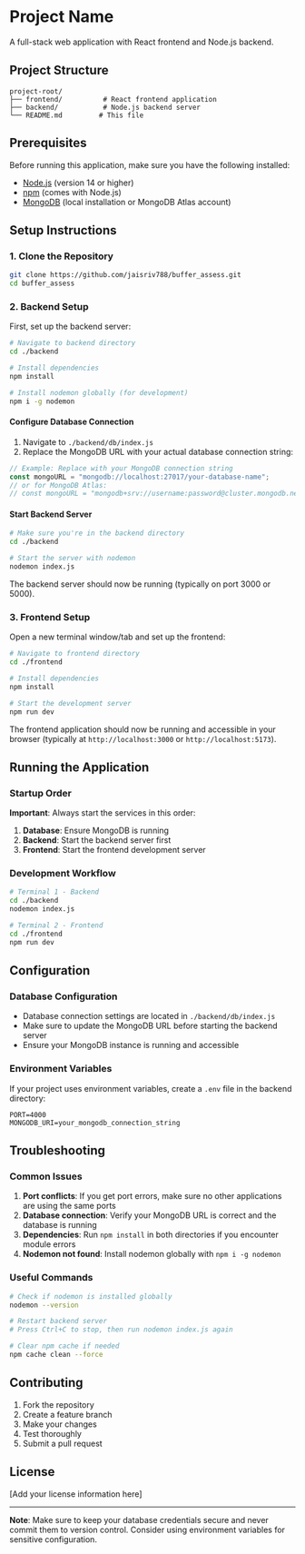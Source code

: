 # Project Name

A full-stack web application with React frontend and Node.js backend.

## Project Structure

```
project-root/
├── frontend/          # React frontend application
├── backend/           # Node.js backend server
└── README.md         # This file
```

## Prerequisites

Before running this application, make sure you have the following installed:

- [Node.js](https://nodejs.org/) (version 14 or higher)
- [npm](https://www.npmjs.com/) (comes with Node.js)
- [MongoDB](https://www.mongodb.com/) (local installation or MongoDB Atlas account)

## Setup Instructions

### 1. Clone the Repository

```bash
git clone https://github.com/jaisriv788/buffer_assess.git
cd buffer_assess
```

### 2. Backend Setup

First, set up the backend server:

```bash
# Navigate to backend directory
cd ./backend

# Install dependencies
npm install

# Install nodemon globally (for development)
npm i -g nodemon
```

#### Configure Database Connection

1. Navigate to `./backend/db/index.js`
2. Replace the MongoDB URL with your actual database connection string:

```javascript
// Example: Replace with your MongoDB connection string
const mongoURL = "mongodb://localhost:27017/your-database-name";
// or for MongoDB Atlas:
// const mongoURL = "mongodb+srv://username:password@cluster.mongodb.net/database-name";
```

#### Start Backend Server

```bash
# Make sure you're in the backend directory
cd ./backend

# Start the server with nodemon
nodemon index.js
```

The backend server should now be running (typically on port 3000 or 5000).

### 3. Frontend Setup

Open a new terminal window/tab and set up the frontend:

```bash
# Navigate to frontend directory
cd ./frontend

# Install dependencies
npm install

# Start the development server
npm run dev
```

The frontend application should now be running and accessible in your browser (typically at `http://localhost:3000` or `http://localhost:5173`).

## Running the Application

### Startup Order

**Important**: Always start the services in this order:

1. **Database**: Ensure MongoDB is running
2. **Backend**: Start the backend server first
3. **Frontend**: Start the frontend development server

### Development Workflow

```bash
# Terminal 1 - Backend
cd ./backend
nodemon index.js

# Terminal 2 - Frontend
cd ./frontend
npm run dev
```

## Configuration

### Database Configuration

- Database connection settings are located in `./backend/db/index.js`
- Make sure to update the MongoDB URL before starting the backend server
- Ensure your MongoDB instance is running and accessible

### Environment Variables

If your project uses environment variables, create a `.env` file in the backend directory:

```env
PORT=4000
MONGODB_URI=your_mongodb_connection_string
```

## Troubleshooting

### Common Issues

1. **Port conflicts**: If you get port errors, make sure no other applications are using the same ports
2. **Database connection**: Verify your MongoDB URL is correct and the database is running
3. **Dependencies**: Run `npm install` in both directories if you encounter module errors
4. **Nodemon not found**: Install nodemon globally with `npm i -g nodemon`

### Useful Commands

```bash
# Check if nodemon is installed globally
nodemon --version

# Restart backend server
# Press Ctrl+C to stop, then run nodemon index.js again

# Clear npm cache if needed
npm cache clean --force
```

## Contributing

1. Fork the repository
2. Create a feature branch
3. Make your changes
4. Test thoroughly
5. Submit a pull request

## License

[Add your license information here]

---

**Note**: Make sure to keep your database credentials secure and never commit them to version control. Consider using environment variables for sensitive configuration.
